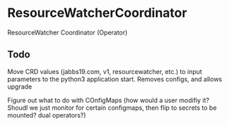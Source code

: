 # ResourceWatcherCoordinator
ResourceWatcher Coordinator (Operator)


## Todo

Move CRD values (jabbs19.com, v1, resourcewatcher, etc.) to input parameters to the python3 application start.  Removes configs, and allows upgrade

Figure out what to do with COnfigMaps (how would a user modifiy it?  Shoudl we just monitor for certain configmaps, then flip to secrets to be mounted?  dual operators?)